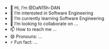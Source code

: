 - 👋 Hi, I’m @DaN15h-DAN
- 👀 I’m interested in Software Engineering
- 🌱 I’m currently learning Software Engineering
- 💞️ I’m looking to collaborate on ...
- 📫 How to reach me ...
- 😄 Pronouns: ...
- ⚡ Fun fact: ...

<!---
DaN15h-DAN/DaN15h-DAN is a ✨ special ✨ repository because its `README.md` (this file) appears on your GitHub profile.
You can click the Preview link to take a look at your changes.
--->
